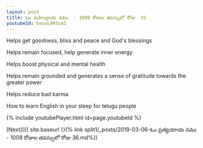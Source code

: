 ```yaml
---
layout: post
title: ఓం మహేంద్రాయ నమః  - 1008 రోజుల తపస్సులో రోజు  35
youtubeId: EosvL9RtuAI
---
```

 
 
Helps get goodness, bliss and peace and God's blessings
 
Helps remain focused, help generate inner energy 
 
Helps boost physical and mental health 
 
Helps remain grounded and generates a sense of gratitude towards the greater power 
 
Helps reduce bad karma
 
How to learn English in your sleep for telugu people
 
 
 
 


{% include youtubePlayer.html id=page.youtubeId %}
 
[Next]({{ site.baseurl }}{% link split1/_posts/2019-03-06-ఓం ప్రత్యయాయ నమః  - 1008 రోజుల తపస్సులో రోజు  36.md%})
 
